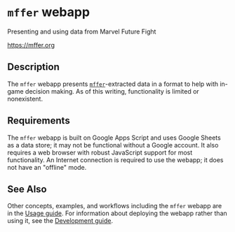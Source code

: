 # `mffer` webapp

Presenting and using data from Marvel Future Fight

https://mffer.org

## Description

The `mffer` webapp presents [`mffer`](mffer.md)-extracted data in a format to help with in-game decision making. As of this writing, functionality is limited or nonexistent.

## Requirements

The `mffer` webapp is built on Google Apps Script and uses Google Sheets as a data store; it may not be functional without a Google account. It also requires a web browser with robust JavaScript support for most functionality. An Internet connection is required to use the webapp; it does not have an "offline" mode.

## See Also

Other concepts, examples, and workflows including the `mffer` webapp are in the
[Usage guide](USAGE.md). For information about deploying the webapp rather than
using it, see the [Development guide](Development.md#deploying-the-webapp).
